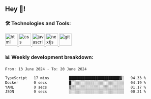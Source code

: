 ## Hey 👋!

###  🛠 Technologies and Tools:
 
 <a href="https://developer.mozilla.org/en-US/docs/Web/HTML" target="_blank"> <img src="https://www.vectorlogo.zone/logos/w3_html5/w3_html5-icon.svg" alt="html" width="40" height="40"/> </a>
 <a href="https://developer.mozilla.org/en-US/docs/Web/CSS" target="_blank"> <img src="https://user-images.githubusercontent.com/67515119/120896181-18628280-c629-11eb-86b4-3a5814712431.png" alt="css" width="40" height="40"/> </a>
 <a href="https://developer.mozilla.org/en-US/docs/Web/JavaScript" target="_blank"> <img src="https://cdn.worldvectorlogo.com/logos/javascript-1.svg" alt="javascript" width="40" height="40"/> </a>
 <a href="https://nextjs.org/" target="_blank"> <img src="https://cdn.worldvectorlogo.com/logos/next-js.svg" alt="nextjs" width="40" height="40"/> </a>
 <a href="https://git-scm.com/" target="_blank"> <img src="https://www.vectorlogo.zone/logos/git-scm/git-scm-icon.svg" alt="git" width="40" height="40"/> </a>

 
### 📊 Weekly development breakdown:

<!--START_SECTION:waka-->

```txt
From: 13 June 2024 - To: 20 June 2024

TypeScript   17 mins         ███████████████████████▓░   94.33 %
Docker       0 secs          █░░░░░░░░░░░░░░░░░░░░░░░░   04.19 %
YAML         0 secs          ▒░░░░░░░░░░░░░░░░░░░░░░░░   01.17 %
JSON         0 secs          ░░░░░░░░░░░░░░░░░░░░░░░░░   00.31 %
```

<!--END_SECTION:waka-->


